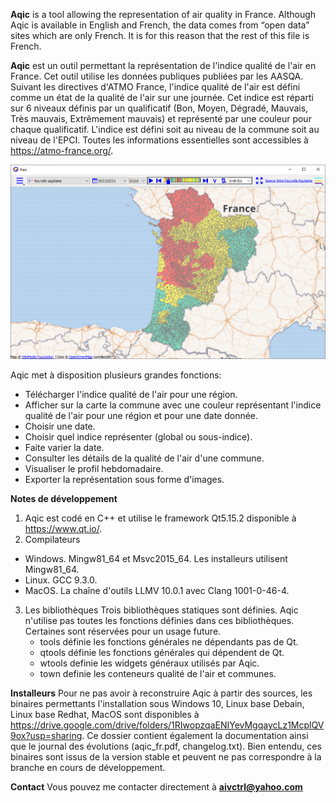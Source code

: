 **Aqic** is a tool allowing the representation of air quality in France.
Although Aqic is available in English and French, the data comes from “open data” sites which are only French.
It is for this reason that the rest of this file is French. 

**Aqic** est un outil permettant la représentation de l'indice qualité de l'air en France.
Cet outil utilise les données publiques publiées par les AASQA.
Suivant les directives d'ATMO France, l'indice qualité de l'air est défini comme un état de la qualité de l'air sur une journée.
Cet indice est réparti sur 6 niveaux définis par un qualificatif (Bon, Moyen, Dégradé, Mauvais, Très mauvais, Extrêmement mauvais)
et représenté par une couleur pour chaque qualificatif. L'indice est défini soit au niveau de la commune soit au niveau de l'EPCI.
Toutes les informations essentielles sont accessibles à https://atmo-france.org/.

![](readme-images/aqic.png)

Aqic met à disposition plusieurs grandes fonctions:
- Télécharger l'indice qualité de l'air pour une région.
- Afficher sur la carte la commune avec une couleur représentant l'indice qualité de l'air pour une région et pour une date donnée.
- Choisir une date.
- Choisir quel indice représenter (global ou sous-indice).
- Faite varier la date.
- Consulter les détails de la qualité de l'air d'une commune.
- Visualiser le profil hebdomadaire.
- Exporter la représentation sous forme d'images.

**Notes de développement**
1. Aqic est codé en C++ et utilise le framework Qt5.15.2 disponible à https://www.qt.io/.
2. Compilateurs
  - Windows. Mingw81_64 et Msvc2015_64. Les installeurs utilisent Mingw81_64.
  - Linux. GCC 9.3.0.
  - MacOS. La chaîne d'outils LLMV 10.0.1 avec Clang 1001-0-46-4.
3. Les bibliothèques
   Trois bibliothèques statiques sont définies. Aqic n'utilise pas toutes les fonctions définies dans ces bibliothèques. Certaines sont réservées
   pour un usage future.
   - tools définie les fonctions générales ne dépendants pas de Qt.
   - qtools définie les fonctions générales qui dépendent de Qt.
   - wtools definie les widgets généraux utilisés par Aqic.
   - town definie les conteneurs qualité de l'air et communes.
   
**Installeurs**
Pour ne pas avoir à reconstruire Aqic à partir des sources, les binaires permettants l'installation sous Windows 10, 
Linux base Debain, Linux base Redhat, MacOS sont disponibles à https://drive.google.com/drive/folders/1RIwopzqaENIYevMgqaycLz1McplQV9ox?usp=sharing.
Ce dossier contient également la documentation ainsi que le journal des évolutions (aqic_fr.pdf, changelog.txt).
Bien entendu, ces binaires sont issus de la version stable et peuvent ne pas correspondre à la branche en cours de développement.

**Contact**
Vous pouvez me contacter directement à **aivctrl@yahoo.com**
  



 

